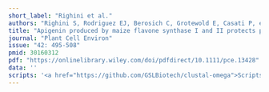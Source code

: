 ```yaml
---
short_label: "Righini et al."
authors: "Righini S, Rodriguez EJ, Berosich C, Grotewold E, Casati P, et al"
title: "Apigenin produced by maize flavone synthase I and II protects plants against UV-B-induced damage"
journal: "Plant Cell Environ"
issue: "42: 495-508"
pmid: 30160312
pdf: "https://onlinelibrary.wiley.com/doi/pdfdirect/10.1111/pce.13428"
data: ''
scripts: '<a href="https://github.com/GSLBiotech/clustal-omega">Scripts</a>'
---
```

